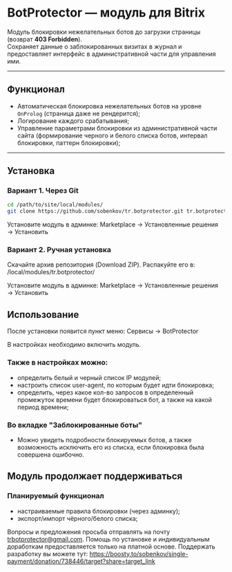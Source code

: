 # BotProtector — модуль для Bitrix

Модуль блокировки нежелательных ботов до загрузки страницы (возврат **403 Forbidden**).  
Сохраняет данные о заблокированных визитах в журнал и предоставляет интерфейс в административной части для управления ими.  

---

## Функционал

- Автоматическая блокировка нежелательных ботов на уровне `OnProlog` (страница даже не рендерится);
- Логирование каждого срабатывания;
- Управление параметрами блокировки из административной части сайта (формирование черного и белого списка ботов, интервал блокировки, паттерн блокировки);


---

## Установка

### Вариант 1. Через Git

```bash
cd /path/to/site/local/modules/
git clone https://github.com/sobenkov/tr.botprotector.git tr.botprotector
```
Установите модуль в админке:
Marketplace → Установленные решения → Установить

### Вариант 2. Ручная установка

Скачайте архив репозитория (Download ZIP).
Распакуйте его в:
/local/modules/tr.botprotector/

Установите модуль в админке:
Marketplace → Установленные решения → Установить

## Использование

После установки появится пункт меню:
Сервисы → BotProtector

В настройках необходимо включить модуль.

### Также в настройках можно:
- определить белый и черный список IP модулей;
- настроить список user-agent, по которым будет идти блокировка;
- определить, через какое кол-во запросов в определенный промежуток времени будет блокироваться бот, а также на какой период времени;
### Во вкладке "Заблокированные боты" 
 - Можно увидеть подробности блокируемых ботов, а также возможность исключить его из списка, если блокировка была совершена ошибочно.

## Модуль продолжает поддерживаться
### Планируемый функционал
 - настраиваемые правила блокировки (через админку);
 - экспорт/импорт чёрного/белого списка;

Вопросы и предложения просьба отправлять на почту trbotprotector@gmail.com. Помощь по установке и индивидуальным доработкам предоставляется только на платной основе. Поддержать разработку вы можете тут: https://boosty.to/sobenkov/single-payment/donation/738446/target?share=target_link
